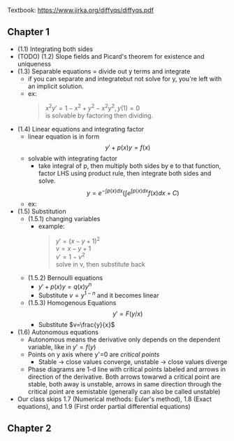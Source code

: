 Textbook: https://www.jirka.org/diffyqs/diffyqs.pdf

## Chapter 1
- (1.1) Integrating both sides
- (TODO) (1.2) Slope fields and Picard's theorem for existence and uniqueness
- (1.3) Separable equations = divide out y terms and integrate
    - if you can separate and integratebut not solve for y, you're left with an implicit solution.
    - ex: 
        > $x^2y' = 1-x^2+y^2-x^2y^2, y(1)=0$   
        > is solvable by factoring then dividing.
- (1.4) Linear equations and integrating factor
    - linear equation is in form $$y'+p(x)y=f(x)$$
    - solvable with integrating factor
        - take integral of p, then multiply both sides by e to that function, factor LHS using product rule, then integrate both sides and solve.
    $$y=e^{-\int p(x)dx}(\int e^{\int p(x)dx}f(x)dx+C)$$
    - ex: 
- (1.5) Substitution
    - (1.5.1) changing variables
        - example:
            > $y'=(x-y+1)^2$  
            $v = x-y+1$  
            $v'=1-v^2$   
            solve in v, then substitute back
    - (1.5.2) Bernoulli equations
        - $y'+p(x)y=q(x)y^n$
        - Substitute $v=y^{1-n}$ and it becomes linear
    - (1.5.3) Homogenous Equations
        $$y'=F(y/x)$$
        - Substitute $v=\frac{y}{x}$
- (1.6) Autonomous equations
    - Autonomous means the derivative only depends on the dependent variable, like in $y'=f(y)$
    - Points on y axis where y'=0 are *critical points*
        - Stable -> close values converge, unstable -> close values diverge
    - Phase diagrams are 1-d line with critical points labeled and arrows in direction of the derivative. Both arrows towarwd a critical point are stable, both away is unstable, arrows in same direction through the critical point are semistable (generally can also be called unstable)
- Our class skips 1.7 (Numerical methods: Euler's method), 1.8 (Exact equations), and 1.9 (First order partial differential equations)
## Chapter 2
